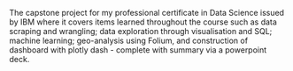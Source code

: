 The capstone project for my professional certificate in Data Science issued by IBM
where it covers items learned throughout the course such as data scraping and wrangling; 
data exploration through visualisation and SQL; machine learning; geo-analysis using Folium,
and construction of dashboard with plotly dash - complete with summary via a powerpoint deck. 
